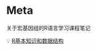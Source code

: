 # Meta

关于宏基因组的R语言学习课程笔记

:bulb:  [R基本知识和数据结构](https://github.com/Zhang-EK/Meta/blob/main/R_course1.R)


